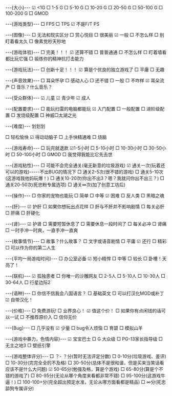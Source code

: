 ---{大小}---
☑ <1G
□ 1-5 G
□ 5-10 G
□ 10-20 G
□ 20-50 G
□ 50-100 G
□ 100-200 G
□ GMOD

---{游戏类型}---
□ FPS
□ TPS
☑ 不是F/T PS

---{图像}---
□ 无法和现实区分
□ 赏心悦目
□ 很美丽
☑ 一般
□ 不怎么样
□ 别盯着看太久
□ 像素党秒天秒地

---{游戏体验}---
□ 完美！！！
☑ 还算不错
□ 普普通通
□ 不怎么样
□ 盯着墙看都比玩它强
□ 锻炼你的精神抗打击能力

---{游戏玩法}---
□ 创新十足！！！
☑ 算是个优良的独立游戏了
□ 平庸
□ 无趣

---{声音效果}---
□ 耳朵怀孕
□ 感动人心
□ 还不错
□ 一般
□ 不咋样
☑ 耳朵流产
□ 音乐？什么音乐？

---{受众群体}---
☑ 儿童
☑ 青少年
☑ 成人

---{配置要求}---
□ 能玩扫雷的电脑都能玩
☑ 入门配置
□ 一般配置
□ 进阶级配置
□ 发烧级配置
□ 神威□太湖之光

---{难度}---
划划划

□ 轻松愉快
☑ 得动动脑子
□ 上手快精通难
□ 烧脑

---{游戏寿命}---
□ 玩完就退款
☑1-5小时
□ 5-10小时
□ 10-30小时
□ 30-50小时
□ 50-100小时
□ GMOD
□ 我觉得我能比它先去世

---{游戏粘性}---
□ 可能不会完全通关(毫无新意的垃圾游戏)
☑ 通关一次(玩着还可以的游戏)-----不出BUG的情况下
□ 通关2-5次(很不错的游戏)
□ 通关5-10次(这游戏我他妈玩爆！)
□ 通关10-20次(你出不出3？嗯？我就问你出不出三？)
□ 通关20-50次(死忠粉专属选项)
□ 通关∞次(加了创意工坊后)

---{操作}---
□ 你家的宠物也能玩
□ 简单
□ 中等
☑ 困难
□ 反人类
□ 黑暗之魂

---{肝}---
☑ 护肝
□ 如果你想玩出点花样
□ 肝与不肝并不影响剧情
□ 每关必肝
□ 肝痛
□ 肝硬化

---{肾}---
☑ 护肾
□ 需要短暂休息了
□ 需要休息一段时间了
□ 每关必冲
□ 肾痛
□ 一时手冲一时爽，一直手冲一直爽

---{故事情节}---
□ 故事？什么故事？
□ 文字或语音剧情
□ 平庸
☑ 还行
□ 精彩
□ 可以作为你的第二人生

---{平均一局游戏时间}---
□ 办公室必备
☑ 短小精悍
□ 中等
□ 较长
□ 卧槽！天亮了！

---{联机}---
☑ 孤独患者
□ 你唯一的沙雕网友
□ 2-5人
□ 5-10人
□ 10-30人
□ 30-64人
□ 行星边际2

---{语种}---
□ 你信不信我会八国语言？
□ 基础英文
□ 可以打汉化MOD或补丁
☑ 自带汉化！

---{价格}---
□ 免费游玩!
□ 业界良心！
☑ 值这个价！
□ 如果你有点闲钱的话可以一试
□ 不推荐原价入
□ 信仰无价

---{Bug}---
□ 几乎没有
☑ 少量
□ bug令人烦恼
□ 育碧
□ 模拟山羊

---{游戏中暴力，色情内容}---
☑ 宝宝巴士
□ G 大众级
□ PG-13家长指导级
□ 无主之地3
□ 壁纸引擎

---{游戏整体评分}---
□ ？- ？分(暂时无法评定分数)
□ 0-10分(垃圾游戏、差评)
□ 10-30分(完完全全的不及格)
□ 30-50分(总体不是很和谐，但是买来当笑话看应该不是什么大问题)
☑ 50-65分(勉强及格，算是个游戏)
□ 65-80分(算是个不错的游戏了)
□ 80-95分(无论从哪个角度来看都非常不错)
□ 95-100分(这游戏牛逼！)
□ 100-100+分(完全超出预定水准，无论从哪方面看都是精品)
□ ∞分(死忠舔狗专属评分)